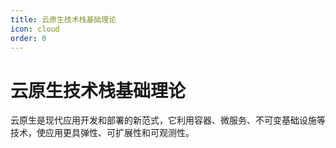```yaml
---
title: 云原生技术栈基础理论
icon: cloud
order: 0
---
```


# 云原生技术栈基础理论

云原生是现代应用开发和部署的新范式，它利用容器、微服务、不可变基础设施等技术，使应用更具弹性、可扩展性和可观测性。
